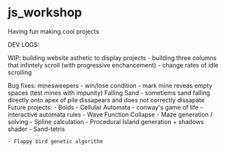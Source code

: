 # js_workshop
Having fun making cool projects


DEV LOGS:

WIP:
building website asthetic to display projects
    - building three columns that infintely scroll (with progressive enchancement)
    - change rates of idle scrolling



Bug fixes:
    minesweepers
        - win/lose condition
        - mark mine reveas empty spaces (test mines with impunity)
    Falling Sand
        - sometiems sand falling directly onto apex of pile dissapears and does not correctly dissapate
Future projects:
    - Boids
    - Cellular Automata
        - conway's game of life
        - interactive automata rules
    - Wave Function Collapse
    - Maze generation / solving
    - Spline calculation
    - Procedural Island generation + shadows shader
    - Sand-tetris
    
    - Flappy bird genetic algorithm